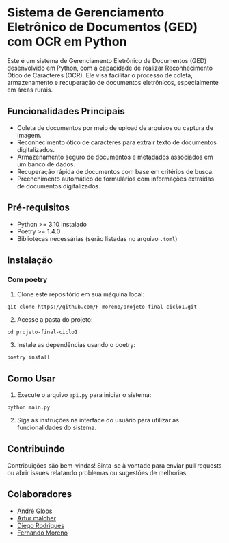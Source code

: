 # Sistema de Gerenciamento Eletrônico de Documentos (GED) com OCR em Python

Este é um sistema de Gerenciamento Eletrônico de Documentos (GED) desenvolvido em Python, com a capacidade de realizar Reconhecimento Ótico de Caracteres (OCR). Ele visa facilitar o processo de coleta, armazenamento e recuperação de documentos eletrônicos, especialmente em áreas rurais.

## Funcionalidades Principais

- Coleta de documentos por meio de upload de arquivos ou captura de imagem.
- Reconhecimento ótico de caracteres para extrair texto de documentos digitalizados.
- Armazenamento seguro de documentos e metadados associados em um banco de dados.
- Recuperação rápida de documentos com base em critérios de busca.
- Preenchimento automático de formulários com informações extraídas de documentos digitalizados.

## Pré-requisitos

- Python >= 3.10 instalado
- Poetry >= 1.4.0
- Bibliotecas necessárias (serão listadas no arquivo `.toml`)

## Instalação

### Com poetry

1. Clone este repositório em sua máquina local:

```
git clone https://github.com/F-moreno/projeto-final-ciclo1.git
```

2. Acesse a pasta do projeto:

```
cd projeto-final-ciclo1
```

3. Instale as dependências usando o poetry:

```
poetry install
```

## Como Usar

1. Execute o arquivo `api.py` para iniciar o sistema:

```
python main.py
```

2. Siga as instruções na interface do usuário para utilizar as funcionalidades do sistema.

## Contribuindo

Contribuições são bem-vindas! Sinta-se à vontade para enviar pull requests ou abrir issues relatando problemas ou sugestões de melhorias.

## Colaboradores 

- [André Gloos](https://github.com/AndreGloosRibeiro)
- [Artur malcher](https://github.com/ArturMalcher)
- [Diego Rodrigues](https://github.com/diegoalvarengarodrigues)
- [Fernando Moreno](https://github.com/F-moreno)